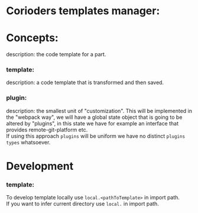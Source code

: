 # Corioders templates manager:

# Concepts:

description: the code template for a part.

### template:

description: a code template that is transformed and then saved.

### plugin:

description: the smallest unit of "customization".
This will be implemented in the "webpack way", we will have a global state object that is going to be altered by "plugins", in this state we have for example an interface that provides remote-git-platform etc.  
If using this approach `plugins` will be uniform we have no distinct `plugins types` whatsoever.

# Development

### template:

To develop template locally use `local.<pathToTemplate>` in import path.  
If you want to infer current directory use `local.` in import path.
